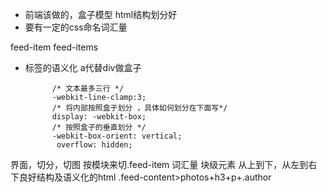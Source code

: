 - 前端该做的，盒子模型
html结构划分好
- 要有一定的css命名词汇量

feed-item
feed-items
- 标签的语义化
 a代替div做盒子


            /* 文本最多三行 */
            -webkit-line-clamp:3;
            /* 将内部按照盒子划分 ，具体如何划分在下面写*/
            display: -webkit-box;
            /* 按照盒子的垂直划分 */
            -webkit-box-orient: vertical;
             overflow: hidden;



界面，切分，切图
按模块来切.feed-item 词汇量
块级元素 从上到下，从左到右
下良好结构及语义化的html
.feed-content>photos+h3+p+.author